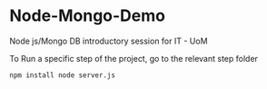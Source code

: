 # Node-Mongo-Demo
Node js/Mongo DB introductory session for IT - UoM

To Run a specific step of the project, go to the relevant step folder 
 
 `npm install
 node server.js`